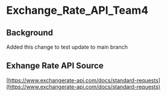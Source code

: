 # Exchange_Rate_API_Team4

## Background
Added this change to test update to main branch

## Exhange Rate API Source
[https://www.exchangerate-api.com/docs/standard-requests](https://www.exchangerate-api.com/docs/standard-requests)

